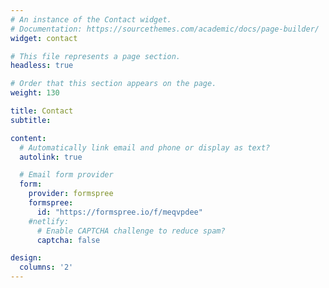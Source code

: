 ```yaml
---
# An instance of the Contact widget.
# Documentation: https://sourcethemes.com/academic/docs/page-builder/
widget: contact

# This file represents a page section.
headless: true

# Order that this section appears on the page.
weight: 130

title: Contact
subtitle:

content:
  # Automatically link email and phone or display as text?
  autolink: true

  # Email form provider
  form:
    provider: formspree
    formspree:
      id: "https://formspree.io/f/meqvpdee"
    #netlify:
      # Enable CAPTCHA challenge to reduce spam?
      captcha: false

design:
  columns: '2'
---
```

